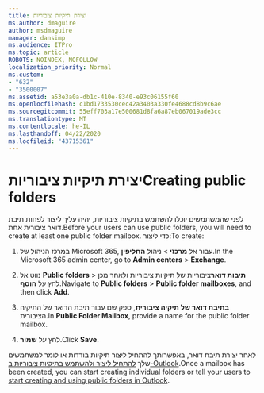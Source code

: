 ```yaml
---
title: יצירת תיקיות ציבוריות
ms.author: dmaguire
author: msdmaguire
manager: dansimp
ms.audience: ITPro
ms.topic: article
ROBOTS: NOINDEX, NOFOLLOW
localization_priority: Normal
ms.custom:
- "632"
- "3500007"
ms.assetid: a53e3a0a-db1c-410e-8340-e93c06155f60
ms.openlocfilehash: c1bd1733530cec42a3403a330fe4688cd8b9c6ae
ms.sourcegitcommit: 55eff703a17e500681d8fa6a87eb067019ade3cc
ms.translationtype: MT
ms.contentlocale: he-IL
ms.lasthandoff: 04/22/2020
ms.locfileid: "43715361"
---
```

# <a name="creating-public-folders"></a><span data-ttu-id="615c6-102">יצירת תיקיות ציבוריות</span><span class="sxs-lookup"><span data-stu-id="615c6-102">Creating public folders</span></span>

<span data-ttu-id="615c6-103">לפני שהמשתמשים יוכלו להשתמש בתיקיות ציבוריות, יהיה עליך ליצור לפחות תיבת דואר ציבורית אחת.</span><span class="sxs-lookup"><span data-stu-id="615c6-103">Before your users can use public folders, you will need to create at least one public folder mailbox.</span></span> <span data-ttu-id="615c6-104">כדי ליצור:</span><span class="sxs-lookup"><span data-stu-id="615c6-104">To create:</span></span>
  
1. <span data-ttu-id="615c6-105">במרכז הניהול של Microsoft 365, עבור אל **מרכזי** \> ניהול **החליפין**.</span><span class="sxs-lookup"><span data-stu-id="615c6-105">In the Microsoft 365 admin center, go to **Admin centers** \> **Exchange**.</span></span>

2. <span data-ttu-id="615c6-106">נווט אל **Public folders** \> **תיבות דואר**ציבוריות של תיקיות ציבוריות ולאחר מכן לחץ על **הוסף**.</span><span class="sxs-lookup"><span data-stu-id="615c6-106">Navigate to **Public folders** \> **Public folder mailboxes**, and then click **Add**.</span></span>

3. <span data-ttu-id="615c6-107">**בתיבת דואר של תיקיה ציבורית**, ספק שם עבור תיבת הדואר של התיקיה הציבורית.</span><span class="sxs-lookup"><span data-stu-id="615c6-107">In **Public Folder Mailbox**, provide a name for the public folder mailbox.</span></span>

4. <span data-ttu-id="615c6-108">לחץ על **שמור**.</span><span class="sxs-lookup"><span data-stu-id="615c6-108">Click **Save**.</span></span>

<span data-ttu-id="615c6-109">לאחר יצירת תיבת דואר, באפשרותך להתחיל ליצור תיקיות בודדות או לומר למשתמשים שלך [להתחיל ליצור ולהשתמש בתיקיות ציבוריות ב-Outlook](https://support.office.com/article/Create-and-share-a-public-folder-in-Outlook-a2835011-d524-4a5c-a207-05c159bb2a97).</span><span class="sxs-lookup"><span data-stu-id="615c6-109">Once a mailbox has been created, you can start creating individual folders or tell your users to [start creating and using public folders in Outlook](https://support.office.com/article/Create-and-share-a-public-folder-in-Outlook-a2835011-d524-4a5c-a207-05c159bb2a97).</span></span>
  